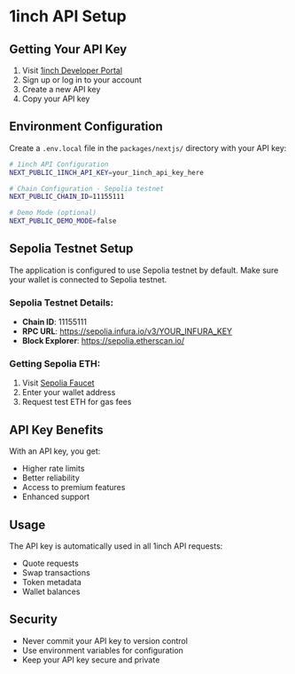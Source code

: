 # 1inch API Setup

## Getting Your API Key

1. Visit [1inch Developer Portal](https://portal.1inch.dev/)
2. Sign up or log in to your account
3. Create a new API key
4. Copy your API key

## Environment Configuration

Create a `.env.local` file in the `packages/nextjs/` directory with your API key:

```bash
# 1inch API Configuration
NEXT_PUBLIC_1INCH_API_KEY=your_1inch_api_key_here

# Chain Configuration - Sepolia testnet
NEXT_PUBLIC_CHAIN_ID=11155111

# Demo Mode (optional)
NEXT_PUBLIC_DEMO_MODE=false
```

## Sepolia Testnet Setup

The application is configured to use Sepolia testnet by default. Make sure your wallet is connected to Sepolia testnet.

### Sepolia Testnet Details:
- **Chain ID**: 11155111
- **RPC URL**: https://sepolia.infura.io/v3/YOUR_INFURA_KEY
- **Block Explorer**: https://sepolia.etherscan.io/

### Getting Sepolia ETH:
1. Visit [Sepolia Faucet](https://sepoliafaucet.com/)
2. Enter your wallet address
3. Request test ETH for gas fees

## API Key Benefits

With an API key, you get:
- Higher rate limits
- Better reliability
- Access to premium features
- Enhanced support

## Usage

The API key is automatically used in all 1inch API requests:
- Quote requests
- Swap transactions
- Token metadata
- Wallet balances

## Security

- Never commit your API key to version control
- Use environment variables for configuration
- Keep your API key secure and private

